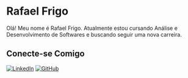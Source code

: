 # Rafael Frigo
Olá! Meu nome é Rafael Frigo. Atualmente estou cursando Análise e Desenvolvimento de Softwares e buscando seguir uma nova carreira. 

## Conecte-se Comigo
[![LinkedIn](https://img.shields.io/badge/LinkedIn-000?style=for-the-badge&logo=linkedin&logoColor=blue)](https://www.linkedin.com/in/rafael-frigo-312080205/) [![GitHub](https://img.shields.io/badge/GitHub-000?style=for-the-badge&logo=github&logoColor=white)](https://github.com/frigorg) 
